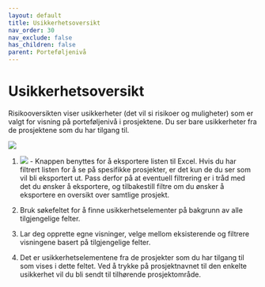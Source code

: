 ```yaml
---
layout: default
title: Usikkerhetsoversikt
nav_order: 30
nav_exclude: false
has_children: false
parent: Porteføljenivå
---
```


# Usikkerhetsoversikt

Risikooversikten viser usikkerheter (det vil si risikoer og muligheter) som er valgt for visning på porteføljenivå i prosjektene. Du ser bare usikkerheter fra de prosjektene som du har tilgang til.

![](./media/3.7.1-Risikooversikt.png)

1. ![](./media/image28.png) - Knappen benyttes for å eksportere listen til Excel. Hvis du har filtrert listen for å se på spesifikke prosjekter, er det kun de du ser som vil bli eksportert ut. Pass derfor på at eventuell filtrering er i tråd med det du ønsker å eksportere, og tilbakestill filtre om du ønsker å eksportere en oversikt over samtlige prosjekt.

2. Bruk søkefeltet for å finne usikkerhetselementer på bakgrunn av alle tilgjengelige felter.
   
3. Lar deg opprette egne visninger, velge mellom eksisterende og filtrere visningene basert på tilgjengelige felter.

4. Det er usikkerhetselementene fra de prosjekter som du har tilgang til som vises i dette feltet. Ved å trykke på prosjektnavnet til den enkelte usikkerhet vil du bli sendt til tilhørende prosjektområde.
